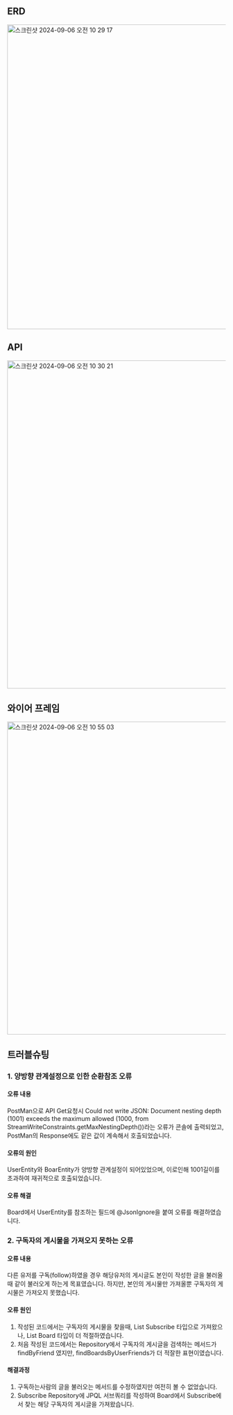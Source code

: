 ## ERD
<img width="701" alt="스크린샷 2024-09-06 오전 10 29 17" src="https://github.com/user-attachments/assets/ca6c3217-97ec-4d09-8b15-3df371973751">

## API
<img width="755" alt="스크린샷 2024-09-06 오전 10 30 21" src="https://github.com/user-attachments/assets/3d0f4c4a-b1af-4725-8813-ab243f13dded">

## 와이어 프레임
<img width="720" alt="스크린샷 2024-09-06 오전 10 55 03" src="https://github.com/user-attachments/assets/694741af-59af-407f-bbdc-bdc01aa7a65e">


## 트러블슈팅
### 1. 양방향 관계설정으로 인한 순환참조 오류
#### 오류 내용
PostMan으로 API Get요청시 Could not write JSON: Document nesting depth (1001) exceeds the maximum allowed (1000, from StreamWriteConstraints.getMaxNestingDepth())라는 오류가 콘솔에 출력되었고,
PostMan의 Response에도 같은 값이 계속해서 호출되었습니다.

#### 오류의 원인
UserEntity와 BoarEntity가 양방향 관계설정이 되어있었으며, 이로인해 1001길이를 초과하여 재귀적으로 호출되었습니다.

#### 오류 해결
Board에서 UserEntity를 참조하는 필드에 @JsonIgnore을 붙여 오류를 해결하였습니다.

### 2. 구독자의 게시물을 가져오지 못하는 오류
#### 오류 내용
다른 유저를 구독(follow)하였을 경우 해당유저의 게시글도 본인이 작성한 글을 불러올때 같이 불러오게 하는게 목표였습니다.
하지만, 본인의 게시물만 가져올뿐 구독자의 게시물은 가져오지 못했습니다.

#### 오류 원인
1. 작성된 코드에서는 구독자의 게시물을 찾을때, List Subscribe 타입으로 가져왔으나, List Board 타입이 더 적절하였습니다.
2. 처음 작성된 코드에서는 Repository에서 구독자의 게시글을 검색하는 메서드가 findByFriend 였지만, findBoardsByUserFriends가 더 적잘한 표현이였습니다.

 
#### 해결과정
1. 구독하는사람의 글을 불러오는 메서드를 수정하였지만 여전히 볼 수 없었습니다.
2. Subscribe Repository에 JPQL 서브쿼리를 작성하여 Board에서 Subscribe에서 찾는 해당 구독자의 게시글을 가져왔습니다.
